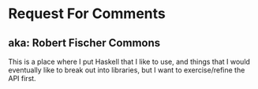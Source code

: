 # Request For Comments
## aka: Robert Fischer Commons

This is a place where I put Haskell that I like to use, and things that I would eventually like to break out into libraries,
but I want to exercise/refine the API first.
